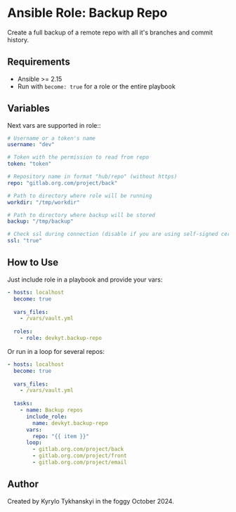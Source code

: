 
# Ansible Role: Backup Repo
Create a full backup of a remote repo with all it's branches and commit history.

## Requirements
 - Ansible >= 2.15
 - Run with ```become: true``` for a role or the entire playbook

## Variables
Next vars are supported in role::
```yml
# Username or a token's name
username: "dev"

# Token with the permission to read from repo
token: "token"

# Repository name in format "hub/repo" (without https)
repo: "gitlab.org.com/project/back"

# Path to directory where role will be running
workdir: "/tmp/workdir"

# Path to directory where backup will be stored
backup: "/tmp/backup"

# Check ssl during connection (disable if you are using self-signed cert on a server)
ssl: "true"
```

## How to Use
Just include role in a playbook and provide your vars:
```yml
- hosts: localhost
  become: true
  
  vars_files:
    - /vars/vault.yml
  
  roles:
    - role: devkyt.backup-repo
```

Or run in a loop for several repos:
```yml
- hosts: localhost
  become: true
  
  vars_files:
    - /vars/vault.yml
  
  tasks:
    - name: Backup repos
      include_role: 
        name: devkyt.backup-repo
      vars:
        repo: "{{ item }}"
      loop:
        - gitlab.org.com/project/back
        - gitlab.org.com/project/front
        - gitlab.org.com/project/email
```

## Author
Created by Kyrylo Tykhanskyi in the foggy October 2024. 